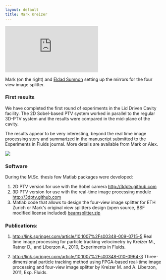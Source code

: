 ```yaml
---
layout: default
title: Mark Kreizer
---
```




![](http://newhost.site/pmwiki.php?n=People.MarkKreizer?action=download&upname=mark_eldad_mirrors_test.png)
 
Mark (on the right) and [Eldad Sumnon](eldad_sumnon.html) setting up the mirrors for the four view image splitter.



### First results

We have completed the first round of experiments in the Lid Driven Cavity facility. The 2D Sobel-based PTV system worked in parallel to the regular 3D-PTV system and the results were compared in the mid-plane of the cavity. 

The results appear to be very interesting, beyond the real time image processing story and summarized in the manuscript submitted to the Experiments in Fluids journal. More details are available from Mark or Alex. 



![](http://lh3.google.com/particle.tracking/RucBpp99CvI/AAAAAAAABAg/_QJCbyJw_Z0/s288/Image017.jpg)


### Software

During the M.Sc. thesis few Matlab packages were developed: 

1.  2D PTV version for use with the Sobel camera <http://3dptv.github.com> 
2.  3D PTV version for use with the real-time image processing module <http://3dptv.github.com> 
3.  Matlab code that allows to design the four-view image splitter for ETH Zurich or Mark's original view splitters design (open source, BSF modified license included) [beamsplitter.zip](../files/beamsplitter.zip) 



### Publications:

1.  <http://link.springer.com/article/10.1007%2Fs00348-009-0715-5> Real time image processing for particle tracking velocimetry by Kreizer M., Ratner D., and Liberzon A., 2010, Experiments in Fluids. 

2. <http://link.springer.com/article/10.1007%2Fs00348-010-0964-3> Three-dimensional particle tracking method using FPGA-based real-time image processing and four-view image splitter by Kreizer M. and A. Liberzon, 2011, Exp. Fluids.

